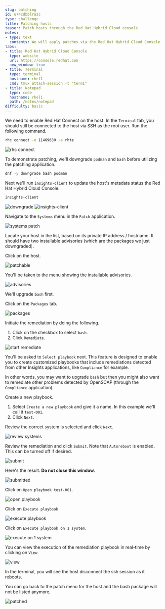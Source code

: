```yaml
---
slug: patching
id: u74cdbblrazc
type: challenge
title: Patching hosts
teaser: Patch hosts through the Red Hat Hybrid Cloud console
notes:
- type: text
  contents: We will apply patches via the Red Hat Hybrid Cloud Console.
tabs:
- title: Red Hat Hybrid Cloud Console
  type: website
  url: https://console.redhat.com
  new_window: true
- title: Terminal
  type: terminal
  hostname: rhel1
  cmd: tmux attach-session -t "term1"
- title: Notepad
  type: code
  hostname: rhel1
  path: /notes/notepad
difficulty: basic
---
```

<!-- markdownlint-disable MD033 MD026-->

We need to enable Red Hat Connect on the host. In the `Terminal` tab, you should still be connected to the host via SSH as the root user. Run the following command.

```bash
rhc connect -o 11469630 -a rhte
```

![rhc connect](../assets/rhcconnect.png)

To demonstrate patching, we'll downgrade `podman` and `bash` before utilizing the patching application.

```bash
dnf -y downgrade bash podman
```

Next we'll run `insights-client` to update the host's metadata status the Red Hat Hybrid Cloud Console.

```bash
insights-client
```

![downgrade](../assets/downgrade.png)
![insights-client](../assets/insights-client.png)

Navigate to the `Systems` menu in the `Patch` application.

![systems patch](../assets/patchsystems.png)

Locate your host in the list, based on its private IP address / hostname.  It should have two installable advisories (which are the packages we just downgraded).

Click on the host.

![patchable](../assets/patchable.png)

You'll be taken to the menu showing the installable advisories.

![advisories](../assets/bugsinhost.png)

We'll upgrade `bash` first.

Click on the `Packages` tab.

![packages](../assets/packagestab.png)

Initiate the remediation by doing the following.

1) Click on the checkbox to select `bash`.
2) Click `Remediate`.

![start remediate](../assets/startremediate.png)

You'll be asked to `Select playbook` next. This feature is designed to enable you to create customized playbooks that include remediations detected from other Insights applications, like `Compliance` for example.

In other words, you may want to upgrade `bash` but then you might also want to remediate other problems detected by OpenSCAP (through the `Compliance` application).

Create a new playbook.

1) Select `Create a new playbook` and give it a name. In this example we'll call it `test-001`.
2) Click `Next`.

Review the correct system is selected and click `Next`.

![review systems](../assets/reviewsystems.png)

Review the remediation and click `Submit`. Note that `Autoreboot` is enabled. This can be turned off if desired.

![submit](../assets/submitremediation.png)

Here's the result. **Do not close this window.**

![submitted](../assets/submitted.png)

Click on `Open playbook test-001`.

![open playbook](../assets/openplaybook.png)

Click on `Execute playbook`

![execute playbook](../assets/executeplaybook.png)

Click on `Execute playbook on 1 system`.

![execute on 1 system](../assets/executetheplaybookforreal.png)

You can view the execution of the remediation playbook in real-time by clicking on `View`.

![view](../assets/viewexecution.png)

<!-- Click on `Direct connected`.

![direct connected](../assets/directconnected.png)

Click on the `>` symbol next to the name of the host.

![execute name](../assets/executename.png)
 -->

In the terminal, you will see the host disconnect the ssh session as it reboots.

You can go back to the patch menu for the host and the bash package will not be listed anymore.

![patched](../assets/patched-bash.png)
